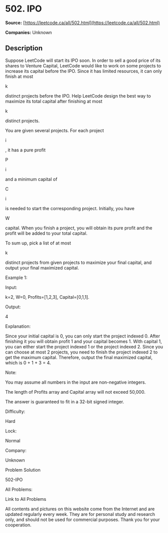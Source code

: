 # 502. IPO

**Source:** [https://leetcode.ca/all/502.html](https://leetcode.ca/all/502.html)

**Companies:** Unknown

## Description

Suppose LeetCode will start its IPO soon. In order to sell a good price of its shares to
        Venture Capital, LeetCode would like to work on some projects to increase its capital before
        the IPO. Since it has limited resources, it can only finish at most

k

distinct
        projects before the IPO. Help LeetCode design the best way to maximize its total capital
        after finishing at most

k

distinct projects.

You are given several projects. For each project

i

, it has a pure profit

P

i

and a minimum capital of

C

i

is needed to start the
        corresponding project. Initially, you have

W

capital. When you finish a project, you
        will obtain its pure profit and the profit will be added to your total capital.

To sum up, pick a list of at most

k

distinct projects from given projects to maximize
        your final capital, and output your final maximized capital.

Example 1:

Input:

k=2, W=0, Profits=[1,2,3], Capital=[0,1,1].

Output:

4

Explanation:

Since your initial capital is 0, you can only start the project indexed 0.
             After finishing it you will obtain profit 1 and your capital becomes 1.
             With capital 1, you can either start the project indexed 1 or the project indexed 2.
             Since you can choose at most 2 projects, you need to finish the project indexed 2 to get the maximum capital.
             Therefore, output the final maximized capital, which is 0 + 1 + 3 = 4.

Note:

You may assume all numbers in the input are non-negative integers.

The length of Profits array and Capital array will not exceed 50,000.

The answer is guaranteed to fit in a 32-bit signed integer.

Difficulty:

Hard

Lock:

Normal

Company:

Unknown

Problem Solution

502-IPO

All Problems:

Link to All Problems

All contents and pictures on this website come from the Internet and are updated regularly every week. They are for personal study and research only, and should not be used for commercial purposes. Thank you for your cooperation.

